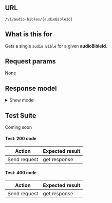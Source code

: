 ## URL

`/v1/audio-bibles/{audioBibleId}`

## What is this for

Gets a single `audio Bible` for a given **audioBibleId**.

## Request params

None

## Response model

<details><summary>Show model</summary>

```ts
{
  data: {
    id: string;
    dblId: string;
    abbreviation: string;
    abbreviationLocal: string;
    copyright: string;
    language: {
      id: string;
      name: string;
      nameLocal: string;
      script: string;
      scriptDirection: string;
    };
    countries: [
      {
        id: string;
        name: string;
        nameLocal: string;
      },
    ];
    name: string;
    nameLocal: string;
    description: string;
    descriptionLocal: string;
    info: string;
    type: string;
    updatedAt: string | Date;
    relatedDbl: string;
  };
}
```

</details>

## Test Suite

Coming soon

#### Test: 200 code

| Action       | Expected result |
| ------------ | --------------- |
| Send request | get response    |

#### Test: 400 code

| Action       | Expected result |
| ------------ | --------------- |
| Send request | get response    |
